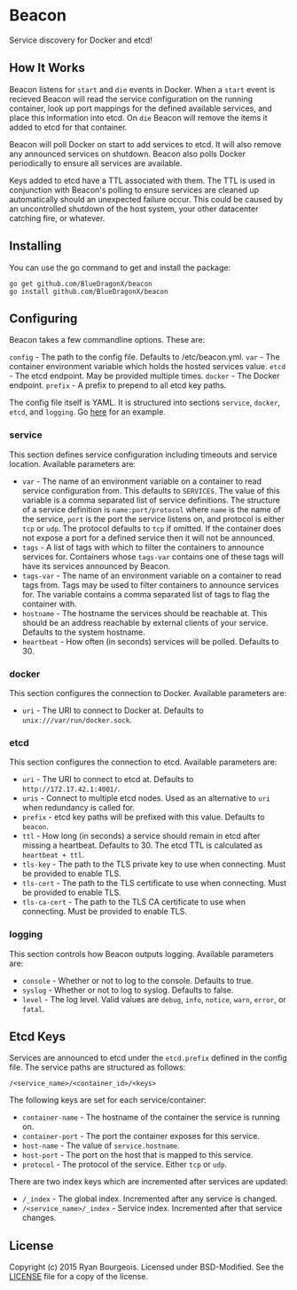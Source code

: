 Beacon
======
Service discovery for Docker and etcd!

How It Works
------------
Beacon listens for `start` and `die` events in Docker. When a `start` event is
recieved Beacon will read the service configuration on the running container,
look up port mappings for the defined available services, and place this
information into etcd. On `die` Beacon will remove the items it added to etcd
for that container.

Beacon will poll Docker on start to add services to etcd. It will also remove
any announced services on shutdown. Beacon also polls Docker periodically to
ensure all services are available.

Keys added to etcd have a TTL associated with them. The TTL is used in
conjunction with Beacon's polling to ensure services are cleaned up
automatically should an unexpected failure occur. This could be caused by an
uncontrolled shutdown of the host system, your other datacenter catching fire,
or whatever.

Installing
----------
You can use the go command to get and install the package:

    go get github.com/BlueDragonX/beacon
    go install github.com/BlueDragonX/beacon

Configuring 
-----------
Beacon takes a few commandline options. These are:

`config` - The path to the config file. Defaults to /etc/beacon.yml.
`var` - The container environment variable which holds the hosted services value.
`etcd` - The etcd endpoint. May be provided multiple times.
`docker` - The Docker endpoint.
`prefix` - A prefix to prepend to all etcd key paths.

The config file itself is YAML. It is structured into sections `service`,
`docker`, `etcd`, and `logging`. Go [here][1] for an example.

### service ###
This section defines service configuration including timeouts and service
location. Available parameters are:

- `var` - The name of an environment variable on a container to read service
  configuration from. This defaults to `SERVICES`. The value of this variable
  is a comma separated list of service definitions. The structure of a service
  definition is `name:port/protocol` where `name` is the name of the service,
  `port` is the port the service listens on, and protocol is either `tcp` or
  `udp`. The protocol defaults to `tcp` if omitted. If the container does not
  expose a port for a defined service then it will not be announced.
- `tags` - A list of tags with which to filter the containers to announce
  services for. Containers whose `tags-var` contains one of these tags will
  have its services announced by Beacon.
- `tags-var` - The name of an environment variable on a container to read tags
  from. Tags may be used to filter containers to announce services for. The
  variable contains a comma separated list of tags to flag the container with.
- `hostname` - The hostname the services should be reachable at. This should be
  an address reachable by external clients of your service. Defaults to the
  system hostname.
- `heartbeat` - How often (in seconds) services will be polled. Defaults to 30.

### docker ###
This section configures the connection to Docker. Available parameters are:

- `uri` - The URI to connect to Docker at. Defaults to `unix:///var/run/docker.sock`.

### etcd ###
This section configures the connection to etcd. Available parameters are:

- `uri` - The URI to connect to etcd at. Defaults to `http://172.17.42.1:4001/`.
- `uris` - Connect to multiple etcd nodes. Used as an alternative to `uri` when
  redundancy is called for.
- `prefix` - etcd key paths will be prefixed with this value. Defaults to `beacon`.
- `ttl` - How long (in seconds) a service should remain in etcd after missing a
  heartbeat. Defaults to 30. The etcd TTL is calculated as `heartbeat + ttl`.
- `tls-key` - The path to the TLS private key to use when connecting. Must be
  provided to enable TLS.
- `tls-cert` - The path to the TLS certificate to use when connecting. Must be
  provided to enable TLS.
- `tls-ca-cert` - The path to the TLS CA certificate to use when connecting.
  Must be provided to enable TLS.

### logging ###
This section controls how Beacon outputs logging. Available parameters are:

- `console` - Whether or not to log to the console. Defaults to true.
- `syslog` - Whether or not to log to syslog. Defaults to false.
- `level` - The log level. Valid values are `debug`, `info`, `notice`, `warn`,
  `error`, or `fatal`.

Etcd Keys
---------
Services are announced to etcd under the `etcd.prefix` defined in the config
file. The service paths are structured as follows:

    /<service_name>/<container_id>/<keys>

The following keys are set for each service/container:

- `container-name` - The hostname of the container the service is running on.
- `container-port` - The port the container exposes for this service.
- `host-name` - The value of `service.hostname`.
- `host-port` - The port on the host that is mapped to this service.
- `protocol` - The protocol of the service. Either `tcp` or `udp`.

There are two index keys which are incremented after services are updated:

- `/_index` - The global index. Incremented after any service is changed.
- `/<service_name>/_index` - Service index. Incremented after that service changes.

License
-------
Copyright (c) 2015 Ryan Bourgeois. Licensed under BSD-Modified. See the
[LICENSE][2] file for a copy of the license.

[1]: https://raw.githubusercontent.com/BlueDragonX/beacon/master/config_example.yml "Beacon Example Config"
[2]: https://raw.githubusercontent.com/BlueDragonX/beacon/master/LICENSE "Beacon License"
